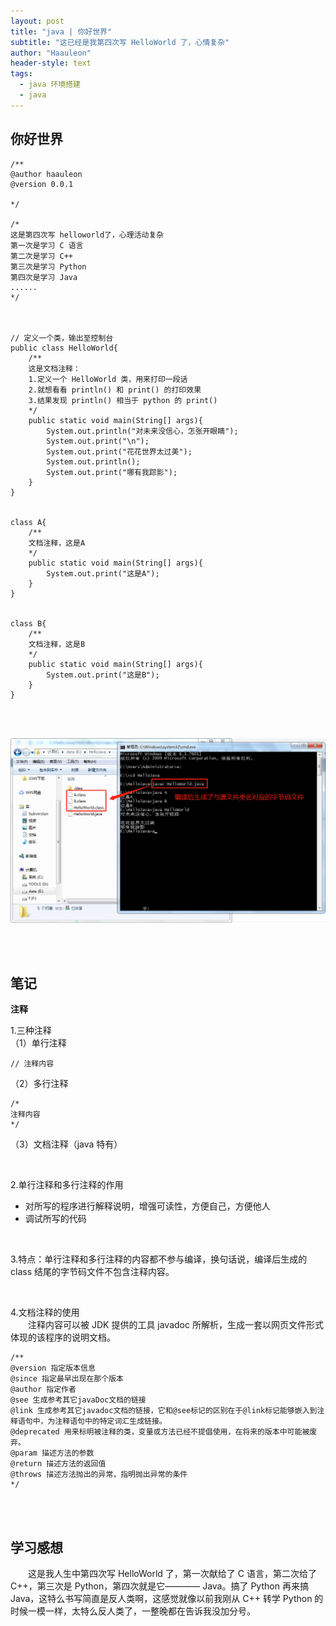 ```yaml
---
layout: post
title: "java | 你好世界"
subtitle: "这已经是我第四次写 HelloWorld 了，心情复杂"
author: "Haauleon"
header-style: text
tags:
  - java 环境搭建
  - java
---
```



## 你好世界
```
/**
@author haauleon
@version 0.0.1

*/

/*
这是第四次写 helloworld了，心理活动复杂
第一次是学习 C 语言
第二次是学习 C++
第三次是学习 Python
第四次是学习 Java
......
*/



// 定义一个类，输出至控制台
public class HelloWorld{
    /**
    这是文档注释：
    1.定义一个 HelloWorld 类，用来打印一段话
    2.就想看看 println() 和 print() 的打印效果
    3.结果发现 println() 相当于 python 的 print()
    */
    public static void main(String[] args){
        System.out.println("对未来没信心，怎张开眼睛");
        System.out.print("\n");
        System.out.print("花花世界太过美");
        System.out.println();
        System.out.print("哪有我踪影");
    }
}


class A{
    /**
    文档注释，这是A
    */
    public static void main(String[] args){
        System.out.print("这是A");
    }
}


class B{
    /**
    文档注释，这是B
    */
    public static void main(String[] args){
        System.out.print("这是B");
    }
}
```

<br><br>


![](\img\in-post\2020-09-01-java1-3\1.png)     

<br><br>

## 笔记
**注释**   

1.三种注释   
（1）单行注释   
```
// 注释内容
``` 
（2）多行注释   
```
/*
注释内容
*/
```
（3）文档注释（java 特有）  

<br>

2.单行注释和多行注释的作用     
* 对所写的程序进行解释说明，增强可读性，方便自己，方便他人    
* 调试所写的代码    

<br>

3.特点：单行注释和多行注释的内容都不参与编译，换句话说，编译后生成的 class 结尾的字节码文件不包含注释内容。   

<br>

4.文档注释的使用   
&emsp;&emsp;注释内容可以被 JDK 提供的工具 javadoc 所解析，生成一套以网页文件形式体现的该程序的说明文档。  

```
/**
@version 指定版本信息
@since 指定最早出现在那个版本
@author 指定作者
@see 生成参考其它javaDoc文档的链接
@link 生成参考其它javadoc文档的链接，它和@see标记的区别在于@link标记能够嵌入到注释语句中，为注释语句中的特定词汇生成链接。
@deprecated 用来标明被注释的类，变量或方法已经不提倡使用，在将来的版本中可能被废弃。
@param 描述方法的参数
@return 描述方法的返回值
@throws 描述方法抛出的异常，指明抛出异常的条件
*/
```


<br><br>

## 学习感想
&emsp;&emsp;这是我人生中第四次写 HelloWorld 了，第一次献给了 C 语言，第二次给了 C++，第三次是 Python，第四次就是它———— Java。搞了 Python 再来搞 Java，这特么书写简直是反人类啊，这感觉就像以前我刚从 C++ 转学 Python 的时候一模一样，太特么反人类了，一整晚都在告诉我没加分号。